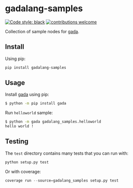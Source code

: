 # gadalang-samples

[![Code style: black](https://img.shields.io/badge/code%20style-black-000000.svg)](https://github.com/psf/black)
[![contributions welcome](https://img.shields.io/badge/contributions-welcome-brightgreen.svg?style=flat)](https://github.com/gadalang/gada/issues)

Collection of sample nodes for [gada](https://github.com/gadalang/gada).

## Install

Using pip:

```bash
pip install gadalang-samples
```

## Usage

Install [gada](https://github.com/gadalang/gada) using pip:

```bash
$ python -m pip install gada
```

Run `helloworld` sample:

```bash
$ python -m gada gadalang_samples.helloworld
hello world !
```

## Testing

The `test` directory contains many tests that you can run with:

```python
python setup.py test
```

Or with coverage:

```python
coverage run --source=gadalang_samples setup.py test
```
